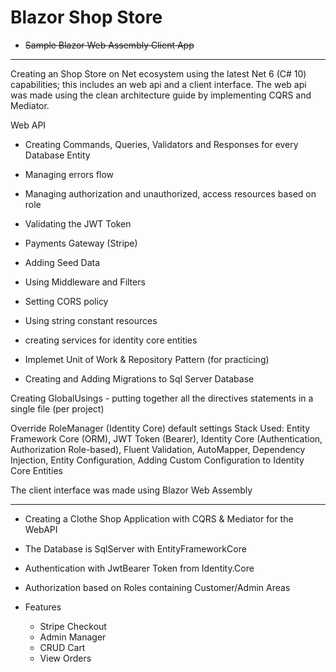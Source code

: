 # Blazor Shop Store

* <strike>Sample Blazor Web Assembly Client App</strike>

-----------------------

Creating an Shop Store on Net ecosystem using the latest Net 6 (C# 10) capabilities; this includes an web api and a client interface. The web api was made using the clean architecture guide by implementing CQRS and Mediator.

Web API
* Creating Commands, Queries, Validators and Responses for every Database Entity
* Managing errors flow
* Managing authorization and unauthorized, access resources based on role
* Validating the JWT Token
* Payments Gateway (Stripe)
* Adding Seed Data
* Using Middleware and Filters
* Setting CORS policy
* Using string constant resources
* creating services for identity core entities

* Implemet Unit of Work & Repository Pattern (for practicing)
* Creating and Adding Migrations to Sql Server Database

Creating GlobalUsings - putting together all the directives statements in a single file (per project)

Override RoleManager (Identity Core) default settings
Stack Used: Entity Framework Core (ORM), JWT Token (Bearer), Identity Core (Authentication, Authorization Role-based), Fluent Validation, AutoMapper, Dependency Injection, Entity Configuration, Adding Custom Configuration to Identity Core Entities

The client interface was made using Blazor Web Assembly


------------------------
* Creating a Clothe Shop Application with CQRS & Mediator for the WebAPI
* The Database is SqlServer with EntityFrameworkCore
* Authentication with JwtBearer Token from Identity.Core
* Authorization based on Roles containing Customer/Admin Areas

* Features
  * Stripe Checkout
  * Admin Manager
  * CRUD Cart
  * View Orders

